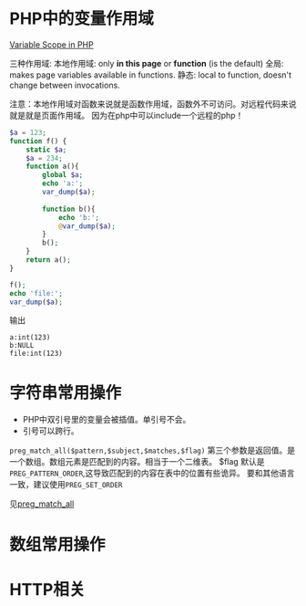 PHP中的变量作用域
=================
[Variable Scope in PHP](http://www.cs.ucf.edu/~mikel/Telescopes/scope.htm)

三种作用域: 
本地作用域: only **in this page** or **function** (is the default) 
全局: makes page variables available in functions. 
静态: local to function, doesn't change between invocations.

注意：本地作用域对函数来说就是函数作用域，函数外不可访问。对远程代码来说就是就是页面作用域。
因为在php中可以include一个远程的php！

```php
$a = 123;
function f() {
    static $a;
    $a = 234;
    function a(){
        global $a;
        echo 'a:';
        var_dump($a);
        
        function b(){
            echo 'b:';
            @var_dump($a);
        }
        b();
    }
    return a();
}

f();
echo 'file:';
var_dump($a);
```
输出

```
a:int(123)
b:NULL
file:int(123)

```

字符串常用操作
==============
- PHP中双引号里的变量会被插值。单引号不会。
- 引号可以跨行。


`preg_match_all($pattern,$subject,$matches,$flag)`
第三个参数是返回值。是一个数组。数组元素是匹配到的内容。相当于一个二维表。
$flag 默认是 `PREG_PATTERN_ORDER`,这导致匹配到的内容在表中的位置有些诡异。
要和其他语言一致，建议使用`PREG_SET_ORDER`

见[preg_match_all](http://php.net/manual/en/function.preg-match-all.php)



数组常用操作
============

HTTP相关
========
